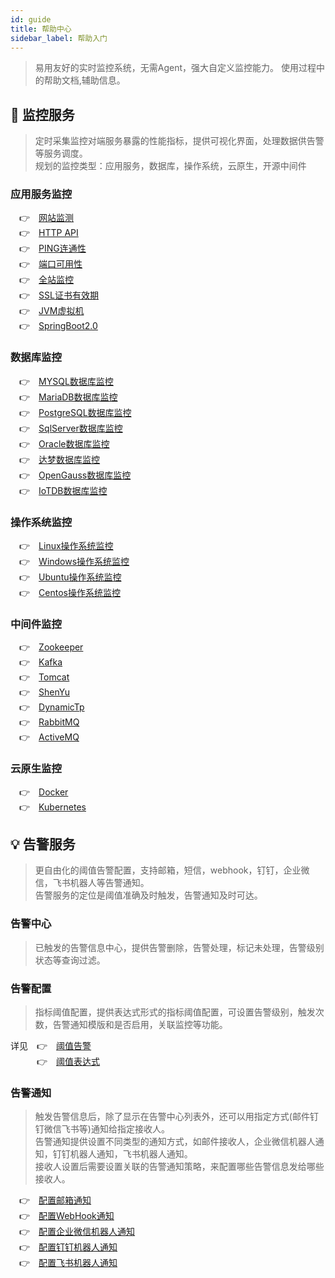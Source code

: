 ```yaml
---
id: guide  
title: 帮助中心      
sidebar_label: 帮助入门  
---
```


> 易用友好的实时监控系统，无需Agent，强大自定义监控能力。
> 使用过程中的帮助文档,辅助信息。  

## 🔬 监控服务

> 定时采集监控对端服务暴露的性能指标，提供可视化界面，处理数据供告警等服务调度。      
> 规划的监控类型：应用服务，数据库，操作系统，云原生，开源中间件

### 应用服务监控  

  &emsp;&#x1F449;&emsp;[网站监测](website) <br />
  &emsp;&#x1F449;&emsp;[HTTP API](api) <br /> 
  &emsp;&#x1F449;&emsp;[PING连通性](ping) <br />
  &emsp;&#x1F449;&emsp;[端口可用性](port) <br />
  &emsp;&#x1F449;&emsp;[全站监控](fullsite) <br />
  &emsp;&#x1F449;&emsp;[SSL证书有效期](ssl_cert) <br />
  &emsp;&#x1F449;&emsp;[JVM虚拟机](jvm) <br />
  &emsp;&#x1F449;&emsp;[SpringBoot2.0](springboot2) <br />

### 数据库监控  

  &emsp;&#x1F449;&emsp;[MYSQL数据库监控](mysql) <br />
  &emsp;&#x1F449;&emsp;[MariaDB数据库监控](mariadb) <br /> 
  &emsp;&#x1F449;&emsp;[PostgreSQL数据库监控](postgresql) <br /> 
  &emsp;&#x1F449;&emsp;[SqlServer数据库监控](sqlserver) <br />
  &emsp;&#x1F449;&emsp;[Oracle数据库监控](oracle) <br />
  &emsp;&#x1F449;&emsp;[达梦数据库监控](dm) <br />
  &emsp;&#x1F449;&emsp;[OpenGauss数据库监控](opengauss) <br />
  &emsp;&#x1F449;&emsp;[IoTDB数据库监控](iotdb) <br />

### 操作系统监控     

  &emsp;&#x1F449;&emsp;[Linux操作系统监控](linux) <br />
  &emsp;&#x1F449;&emsp;[Windows操作系统监控](windows) <br />
  &emsp;&#x1F449;&emsp;[Ubuntu操作系统监控](ubuntu) <br /> 
  &emsp;&#x1F449;&emsp;[Centos操作系统监控](centos) <br />

### 中间件监控

  &emsp;&#x1F449;&emsp;[Zookeeper](zookeeper) <br />
  &emsp;&#x1F449;&emsp;[Kafka](kafka) <br />
  &emsp;&#x1F449;&emsp;[Tomcat](tomcat) <br />
  &emsp;&#x1F449;&emsp;[ShenYu](shenyu) <br />
  &emsp;&#x1F449;&emsp;[DynamicTp](dynamic_tp) <br />
  &emsp;&#x1F449;&emsp;[RabbitMQ](rabbitmq) <br />
  &emsp;&#x1F449;&emsp;[ActiveMQ](activemq) <br />

### 云原生监控

  &emsp;&#x1F449;&emsp;[Docker](docker) <br />
  &emsp;&#x1F449;&emsp;[Kubernetes](kubernetes) <br />

## 💡 告警服务  

> 更自由化的阈值告警配置，支持邮箱，短信，webhook，钉钉，企业微信，飞书机器人等告警通知。     
> 告警服务的定位是阈值准确及时触发，告警通知及时可达。   

### 告警中心  

> 已触发的告警信息中心，提供告警删除，告警处理，标记未处理，告警级别状态等查询过滤。   

### 告警配置  

> 指标阈值配置，提供表达式形式的指标阈值配置，可设置告警级别，触发次数，告警通知模版和是否启用，关联监控等功能。

详见&emsp;&#x1F449;&emsp;[阈值告警](alert_threshold) <br />
&emsp;&emsp;&emsp;&#x1F449;&emsp;[阈值表达式](alert_threshold_expr)   

### 告警通知  

> 触发告警信息后，除了显示在告警中心列表外，还可以用指定方式(邮件钉钉微信飞书等)通知给指定接收人。   
> 告警通知提供设置不同类型的通知方式，如邮件接收人，企业微信机器人通知，钉钉机器人通知，飞书机器人通知。   
> 接收人设置后需要设置关联的告警通知策略，来配置哪些告警信息发给哪些接收人。   


&emsp;&#x1F449;&emsp;[配置邮箱通知](alert_email) <br />
&emsp;&#x1F449;&emsp;[配置WebHook通知](alert_webhook) <br />
&emsp;&#x1F449;&emsp;[配置企业微信机器人通知](alert_wework) <br />
&emsp;&#x1F449;&emsp;[配置钉钉机器人通知](alert_dingtalk) <br />
&emsp;&#x1F449;&emsp;[配置飞书机器人通知](alert_feishu) <br />  
